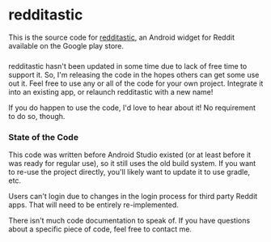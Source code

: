 # redditastic

This is the source code for [redditastic](https://play.google.com/store/apps/details?id=com.blazeroni.reddit.widget), an Android widget for Reddit available on the Google play store.

### 

redditastic hasn't been updated in some time due to lack of free time to support it.  So, I'm releasing the code in the hopes others can get some use out it.  Feel free to use any or all of the code for your own project.  Integrate it into an existing app, or relaunch redditastic with a new name!

If you do happen to use the code, I'd love to hear about it!  No requirement to do so, though.

### State of the Code

This code was written before Android Studio existed (or at least before it was ready for regular use), so it still uses the old build system.  If you want to re-use the project directly, you'll likely want to update it to use gradle, etc.

Users can't login due to changes in the login process for third party Reddit apps.  That will need to be entirely re-implemented.

There isn't much code documentation to speak of.  If you have questions about a specific piece of code, feel free to contact me.
